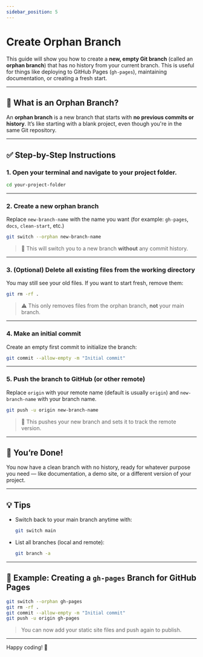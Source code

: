 ```yaml
---
sidebar_position: 5
---
```


# Create Orphan Branch

This guide will show you how to create a **new, empty Git branch** (called an **orphan branch**) that has no history from your current branch. This is useful for things like deploying to GitHub Pages (`gh-pages`), maintaining documentation, or creating a fresh start.

---

## 🧠 What is an Orphan Branch?

An **orphan branch** is a new branch that starts with **no previous commits or history**. It’s like starting with a blank project, even though you're in the same Git repository.

---

## ✅ Step-by-Step Instructions

### 1. Open your terminal and navigate to your project folder.

```bash
cd your-project-folder
```

---

### 2. Create a new orphan branch

Replace `new-branch-name` with the name you want (for example: `gh-pages`, `docs`, `clean-start`, etc.)

```bash
git switch --orphan new-branch-name
```

> 📝 This will switch you to a new branch **without** any commit history.

---

### 3. (Optional) Delete all existing files from the working directory

You may still see your old files. If you want to start fresh, remove them:

```bash
git rm -rf .
```

> ⚠️ This only removes files from the orphan branch, **not** your main branch.

---

### 4. Make an initial commit

Create an empty first commit to initialize the branch:

```bash
git commit --allow-empty -m "Initial commit"
```

---

### 5. Push the branch to GitHub (or other remote)

Replace `origin` with your remote name (default is usually `origin`) and `new-branch-name` with your branch name.

```bash
git push -u origin new-branch-name
```

> 🚀 This pushes your new branch and sets it to track the remote version.

---

## 🧼 You’re Done!

You now have a clean branch with no history, ready for whatever purpose you need — like documentation, a demo site, or a different version of your project.

---

## 💡 Tips

- Switch back to your main branch anytime with:

  ```bash
  git switch main
  ```

- List all branches (local and remote):

  ```bash
  git branch -a
  ```

---

## 🔁 Example: Creating a `gh-pages` Branch for GitHub Pages

```bash
git switch --orphan gh-pages
git rm -rf .
git commit --allow-empty -m "Initial commit"
git push -u origin gh-pages
```

> You can now add your static site files and push again to publish.

---

Happy coding! 🎉
